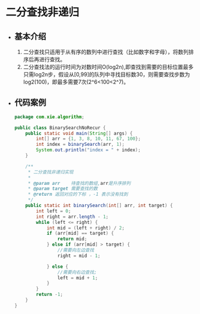 # 二分查找非递归

- ## 基本介绍

  1. 二分查找只适用于从有序的数列中进行查找（比如数字和字母），将数列排序后再进行查找。
  2. 二分查找法的运行时间为对数时间O(log2n),即查找到需要的目标位置最多只需log2n步，假设从[0,99]的队列中寻找目标数30，则需要查找步数为log2(100)，即最多需要7次(2^6<100<2^7)。

- ## 代码案例

  ```java
  package com.xie.algorithm;
  
  public class BinarySearchNoRecur {
      public static void main(String[] args) {
          int[] arr = {1, 3, 8, 10, 11, 67, 100};
          int index = binarySearch(arr, 1);
          System.out.println("index = " + index);
      }
  
      /**
       * 二分查找非递归实现
       *
       * @param arr    待查找的数组,arr是升序排列
       * @param target 需要查找的数
       * @return 返回对应的下标 ，-1 表示没有找到
       */
      public static int binarySearch(int[] arr, int target) {
          int left = 0;
          int right = arr.length - 1;
          while (left <= right) {
              int mid = (left + right) / 2;
              if (arr[mid] == target) {
                  return mid;
              } else if (arr[mid] > target) {
                  //需要向左边查找
                  right = mid - 1;
  
              } else {
                  //需要向右边查找;
                  left = mid + 1;
              }
          }
          return -1;
      }
  }
  
  ```

